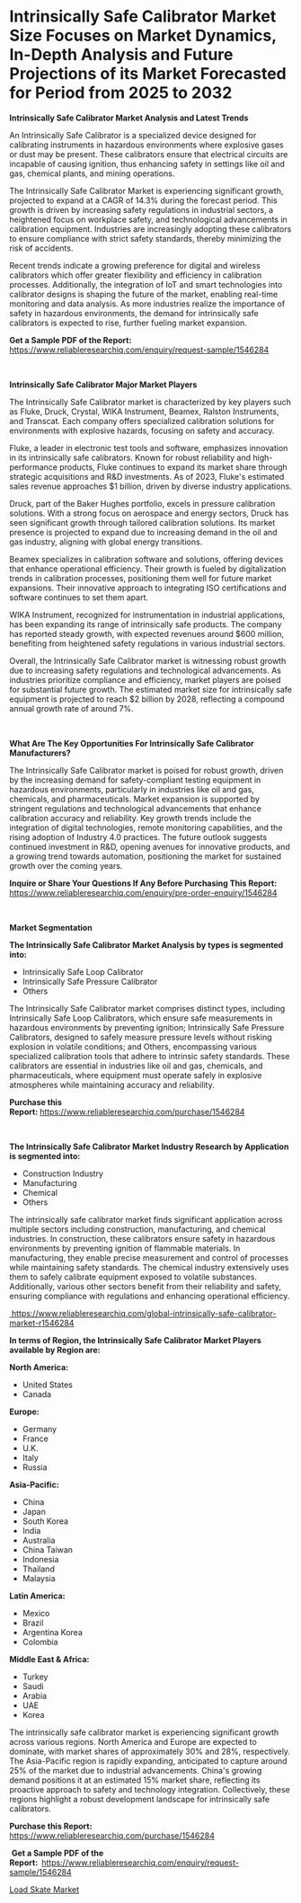 <p><h1>Intrinsically Safe Calibrator Market Size Focuses on Market Dynamics, In-Depth Analysis and Future Projections of its Market Forecasted for Period from 2025 to 2032</h1></p><p><strong>Intrinsically Safe Calibrator Market Analysis and Latest Trends</strong></p>
<p><p>An Intrinsically Safe Calibrator is a specialized device designed for calibrating instruments in hazardous environments where explosive gases or dust may be present. These calibrators ensure that electrical circuits are incapable of causing ignition, thus enhancing safety in settings like oil and gas, chemical plants, and mining operations. </p><p>The Intrinsically Safe Calibrator Market is experiencing significant growth, projected to expand at a CAGR of 14.3% during the forecast period. This growth is driven by increasing safety regulations in industrial sectors, a heightened focus on workplace safety, and technological advancements in calibration equipment. Industries are increasingly adopting these calibrators to ensure compliance with strict safety standards, thereby minimizing the risk of accidents.</p><p>Recent trends indicate a growing preference for digital and wireless calibrators which offer greater flexibility and efficiency in calibration processes. Additionally, the integration of IoT and smart technologies into calibrator designs is shaping the future of the market, enabling real-time monitoring and data analysis. As more industries realize the importance of safety in hazardous environments, the demand for intrinsically safe calibrators is expected to rise, further fueling market expansion.</p></p>
<p><strong>Get a Sample PDF of the Report:&nbsp;</strong> <a href="https://www.reliableresearchiq.com/enquiry/request-sample/1546284?utm_campaign=1835&utm_medium=2&utm_source=Github&utm_content=ia&utm_term=08042025&utm_id=intrinsically-safe-calibrator">https://www.reliableresearchiq.com/enquiry/request-sample/1546284</a></p>
<p>&nbsp;</p>
<p><strong>Intrinsically Safe Calibrator Major Market Players</strong></p>
<p><p>The Intrinsically Safe Calibrator market is characterized by key players such as Fluke, Druck, Crystal, WIKA Instrument, Beamex, Ralston Instruments, and Transcat. Each company offers specialized calibration solutions for environments with explosive hazards, focusing on safety and accuracy.</p><p>Fluke, a leader in electronic test tools and software, emphasizes innovation in its intrinsically safe calibrators. Known for robust reliability and high-performance products, Fluke continues to expand its market share through strategic acquisitions and R&D investments. As of 2023, Fluke's estimated sales revenue approaches $1 billion, driven by diverse industry applications.</p><p>Druck, part of the Baker Hughes portfolio, excels in pressure calibration solutions. With a strong focus on aerospace and energy sectors, Druck has seen significant growth through tailored calibration solutions. Its market presence is projected to expand due to increasing demand in the oil and gas industry, aligning with global energy transitions.</p><p>Beamex specializes in calibration software and solutions, offering devices that enhance operational efficiency. Their growth is fueled by digitalization trends in calibration processes, positioning them well for future market expansions. Their innovative approach to integrating ISO certifications and software continues to set them apart.</p><p>WIKA Instrument, recognized for instrumentation in industrial applications, has been expanding its range of intrinsically safe products. The company has reported steady growth, with expected revenues around $600 million, benefiting from heightened safety regulations in various industrial sectors.</p><p>Overall, the Intrinsically Safe Calibrator market is witnessing robust growth due to increasing safety regulations and technological advancements. As industries prioritize compliance and efficiency, market players are poised for substantial future growth. The estimated market size for intrinsically safe equipment is projected to reach $2 billion by 2028, reflecting a compound annual growth rate of around 7%.</p></p>
<p>&nbsp;</p>
<p><strong>What Are The Key Opportunities For Intrinsically Safe Calibrator Manufacturers?</strong></p>
<p><p>The Intrinsically Safe Calibrator market is poised for robust growth, driven by the increasing demand for safety-compliant testing equipment in hazardous environments, particularly in industries like oil and gas, chemicals, and pharmaceuticals. Market expansion is supported by stringent regulations and technological advancements that enhance calibration accuracy and reliability. Key growth trends include the integration of digital technologies, remote monitoring capabilities, and the rising adoption of Industry 4.0 practices. The future outlook suggests continued investment in R&D, opening avenues for innovative products, and a growing trend towards automation, positioning the market for sustained growth over the coming years.</p></p>
<p><strong>Inquire or Share Your Questions If Any Before Purchasing This Report:</strong> <a href="https://www.reliableresearchiq.com/enquiry/pre-order-enquiry/1546284?utm_campaign=1835&utm_medium=2&utm_source=Github&utm_content=ia&utm_term=08042025&utm_id=intrinsically-safe-calibrator">https://www.reliableresearchiq.com/enquiry/pre-order-enquiry/1546284</a></p>
<p>&nbsp;</p>
<p><strong>Market Segmentation</strong></p>
<p><strong>The Intrinsically Safe Calibrator Market Analysis by types is segmented into:</strong></p>
<p><ul><li>Intrinsically Safe Loop Calibrator</li><li>Intrinsically Safe Pressure Calibrator</li><li>Others</li></ul></p>
<p><p>The Intrinsically Safe Calibrator market comprises distinct types, including Intrinsically Safe Loop Calibrators, which ensure safe measurements in hazardous environments by preventing ignition; Intrinsically Safe Pressure Calibrators, designed to safely measure pressure levels without risking explosion in volatile conditions; and Others, encompassing various specialized calibration tools that adhere to intrinsic safety standards. These calibrators are essential in industries like oil and gas, chemicals, and pharmaceuticals, where equipment must operate safely in explosive atmospheres while maintaining accuracy and reliability.</p></p>
<p><strong>Purchase this Report:&nbsp;</strong><a href="https://www.reliableresearchiq.com/purchase/1546284?utm_campaign=1835&utm_medium=2&utm_source=Github&utm_content=ia&utm_term=08042025&utm_id=intrinsically-safe-calibrator">https://www.reliableresearchiq.com/purchase/1546284</a></p>
<p>&nbsp;</p>
<p><strong>The Intrinsically Safe Calibrator Market Industry Research by Application is segmented into:</strong></p>
<p><ul><li>Construction Industry</li><li>Manufacturing</li><li>Chemical</li><li>Others</li></ul></p>
<p><p>The intrinsically safe calibrator market finds significant application across multiple sectors including construction, manufacturing, and chemical industries. In construction, these calibrators ensure safety in hazardous environments by preventing ignition of flammable materials. In manufacturing, they enable precise measurement and control of processes while maintaining safety standards. The chemical industry extensively uses them to safely calibrate equipment exposed to volatile substances. Additionally, various other sectors benefit from their reliability and safety, ensuring compliance with regulations and enhancing operational efficiency.</p></p>
<p><a href="https://www.reliableresearchiq.com/global-intrinsically-safe-calibrator-market-r1546284?utm_campaign=1835&utm_medium=2&utm_source=Github&utm_content=ia&utm_term=08042025&utm_id=intrinsically-safe-calibrator">&nbsp;https://www.reliableresearchiq.com/global-intrinsically-safe-calibrator-market-r1546284</a></p>
<p><strong>In terms of Region, the Intrinsically Safe Calibrator Market Players available by Region are:</strong></p>
<p>
    <p> <strong> North America: </strong>
        <ul>
            <li>United States</li>
            <li>Canada</li>
        </ul>
        </p> 
    <p> <strong> Europe: </strong>
        <ul>
            <li>Germany</li>
            <li>France</li>
            <li>U.K.</li>
            <li>Italy</li>
            <li>Russia</li>
        </ul>
        </p> 
    <p> <strong> Asia-Pacific: </strong>
        <ul>
            <li>China</li>
            <li>Japan</li>
            <li>South Korea</li>
            <li>India</li>
            <li>Australia</li>
            <li>China Taiwan</li>
            <li>Indonesia</li>
            <li>Thailand</li>
            <li>Malaysia</li>
        </ul>
        </p> 
    <p> <strong> Latin America: </strong>
        <ul>
            <li>Mexico</li>
            <li>Brazil</li>
            <li>Argentina Korea</li>
            <li>Colombia</li>
        </ul>
        </p> 
    <p> <strong> Middle East & Africa: </strong>
        <ul>
            <li>Turkey</li>
            <li>Saudi</li>
            <li>Arabia</li>
            <li>UAE</li>
            <li>Korea</li>
        </ul>
    </p>
    </p>
<p><p>The intrinsically safe calibrator market is experiencing significant growth across various regions. North America and Europe are expected to dominate, with market shares of approximately 30% and 28%, respectively. The Asia-Pacific region is rapidly expanding, anticipated to capture around 25% of the market due to industrial advancements. China's growing demand positions it at an estimated 15% market share, reflecting its proactive approach to safety and technology integration. Collectively, these regions highlight a robust development landscape for intrinsically safe calibrators.</p></p>
<p><strong>Purchase this Report: </strong><a href="https://www.reliableresearchiq.com/purchase/1546284?utm_campaign=1835&utm_medium=2&utm_source=Github&utm_content=ia&utm_term=08042025&utm_id=intrinsically-safe-calibrator">https://www.reliableresearchiq.com/purchase/1546284</a></p>
<p>&nbsp;<strong>Get a Sample PDF of the Report:&nbsp;&nbsp;</strong><a href="https://www.reliableresearchiq.com/enquiry/request-sample/1546284?utm_campaign=1835&utm_medium=2&utm_source=Github&utm_content=ia&utm_term=08042025&utm_id=intrinsically-safe-calibrator">https://www.reliableresearchiq.com/enquiry/request-sample/1546284</a></p>
<p><strong></strong></p>
<p><p><a href="https://github.com/motanafraxer/Market-Research-Report-List-1/blob/main/load-skate-market.md?utm_campaign=1835&utm_medium=2&utm_source=Github&utm_content=ia&utm_term=08042025&utm_id=intrinsically-safe-calibrator">Load Skate Market</a></p></p>